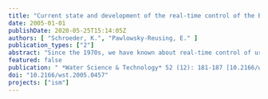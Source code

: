 ```yaml
---
title: "Current state and development of the real-time control of the Berlin sewage system"
date: 2005-01-01
publishDate: 2020-05-25T15:14:05Z
authors: [ "Schroeder, K.", "Pawlowsky-Reusing, E." ]
publication_types: ["2"]
abstract: "Since the 1970s, we have known about real-time control of urban drainage systems. However, global real-time control strategies still show a lack of implementation for large drainage systems of high complexity. In Berlin, Germany, a city of 3.5 million inhabitants covering an area of around 900 km2, the demand for enhanced protection of the environment and growing economic pressure have led to an increasing application of control assets and concepts within the sewage system. In the framework of the project \"Integrated Sewage Management\", the possibilities of a global and integrated control strategy for the Berlin system are examined. The paper is focused on the historical concept and design of the sewerage and the further improvement towards an environment-oriented system that builds the basis for today's considerations. The operational method and functionality of local regulators that have already been implemented are described. Further-more, the model-based methodology for the analysis of the system and the development of global control concepts, as well as the results of system analysis, are stated. On the basis of model simulations, it is shown that a global coordination of pump stations can lead to a reduction of sewer overflows, and consequently to an enhanced water protection."
featured: false
publication: " *Water Science & Technology* 52 (12): 181-187 [10.2166/wst.2005.0457](https://doi.org/10.2166/wst.2005.0457)"
doi: "10.2166/wst.2005.0457"
projects: ["ism"]
---
```


